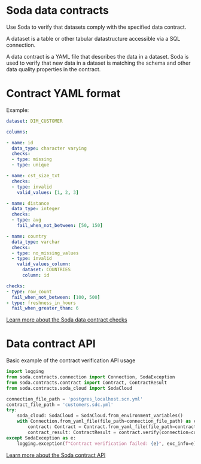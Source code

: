 # Soda data contracts

Use Soda to verify that datasets comply with the specified data contract.

A dataset is a table or other tabular datastructure accessible via a SQL connection.

A data contract is a YAML file that describes the data in a dataset. Soda is used to
verify that new data in a dataset is matching the schema and other data quality properties
in the contract.

# Contract YAML format

Example:

```yaml
dataset: DIM_CUSTOMER

columns:

- name: id
  data_type: character varying
  checks:
  - type: missing
  - type: unique

- name: cst_size_txt
  checks:
  - type: invalid
    valid_values: [1, 2, 3]

- name: distance
  data_type: integer
  checks:
  - type: avg
    fail_when_not_between: [50, 150]

- name: country
  data_type: varchar
  checks:
  - type: no_missing_values
  - type: invalid
    valid_values_column:
      dataset: COUNTRIES
      column: id

checks:
- type: row_count
  fail_when_not_between: [100, 500]
- type: freshness_in_hours
  fail_when_greater_than: 6
```

[Learn more about the Soda data contract checks](docs/01_00_writing_contract_files.md)

# Data contract API

Basic example of the contract verification API usage

```python
import logging
from soda.contracts.connection import Connection, SodaException
from soda.contracts.contract import Contract, ContractResult
from soda.contracts.soda_cloud import SodaCloud

connection_file_path = 'postgres_localhost.scn.yml'
contract_file_path = 'customers.sdc.yml'
try:
    soda_cloud: SodaCloud = SodaCloud.from_environment_variables()
    with Connection.from_yaml_file(file_path=connection_file_path) as connection:
        contract: Contract = Contract.from_yaml_file(file_path=contract_file_path)
        contract_result: ContractResult = contract.verify(connection=connection, soda_cloud=soda_cloud)
except SodaException as e:
    logging.exception(f"Contract verification failed: {e}", exc_info=e)
```

[Learn more about the Soda contract API](docs/02_01_verifying_a_contract_with_the_api)
